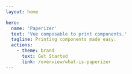 ```yaml
---
layout: home

hero:
  name: 'Paperizer'
  text: 'Vue composable to print components.'
  tagline: Printing components made easy.
  actions:
    - theme: brand
      text: Get Started
      link: /overview/what-is-paperizer
---
```

